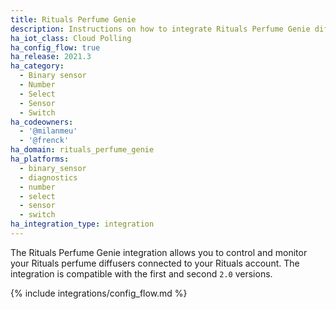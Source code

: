 ```yaml
---
title: Rituals Perfume Genie
description: Instructions on how to integrate Rituals Perfume Genie diffusers within Home Assistant.
ha_iot_class: Cloud Polling
ha_config_flow: true
ha_release: 2021.3
ha_category:
  - Binary sensor
  - Number
  - Select
  - Sensor
  - Switch
ha_codeowners:
  - '@milanmeu'
  - '@frenck'
ha_domain: rituals_perfume_genie
ha_platforms:
  - binary_sensor
  - diagnostics
  - number
  - select
  - sensor
  - switch
ha_integration_type: integration
---
```


The Rituals Perfume Genie integration allows you to control and monitor your Rituals perfume diffusers connected to your Rituals account. The integration is compatible with the first and second `2.0` versions.

{% include integrations/config_flow.md %}
